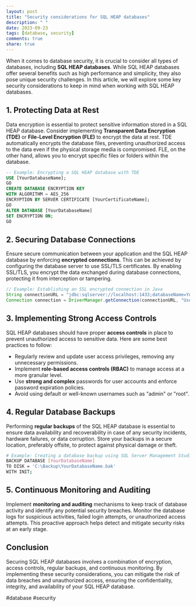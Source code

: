 ```yaml
---
layout: post
title: "Security considerations for SQL HEAP databases"
description: " "
date: 2023-09-23
tags: [database, security]
comments: true
share: true
---
```


When it comes to database security, it is crucial to consider all types of databases, including **SQL HEAP databases**. While SQL HEAP databases offer several benefits such as high performance and simplicity, they also pose unique security challenges. In this article, we will explore some key security considerations to keep in mind when working with SQL HEAP databases.

## 1. Protecting Data at Rest

Data encryption is essential to protect sensitive information stored in a SQL HEAP database. Consider implementing **Transparent Data Encryption (TDE)** or **File-Level Encryption (FLE)** to encrypt the data at rest. TDE automatically encrypts the database files, preventing unauthorized access to the data even if the physical storage media is compromised. FLE, on the other hand, allows you to encrypt specific files or folders within the database.

```sql
-- Example: Encrypting a SQL HEAP database with TDE
USE [YourDatabaseName];
GO
CREATE DATABASE ENCRYPTION KEY
WITH ALGORITHM = AES_256
ENCRYPTION BY SERVER CERTIFICATE [YourCertificateName];
GO
ALTER DATABASE [YourDatabaseName]
SET ENCRYPTION ON;
GO
```

## 2. Securing Database Connections

Ensure secure communication between your application and the SQL HEAP database by enforcing **encrypted connections**. This can be achieved by configuring the database server to use SSL/TLS certificates. By enabling SSL/TLS, you encrypt the data exchanged during database connections, protecting it from interception or tampering.

```java
// Example: Establishing an SSL encrypted connection in Java
String connectionURL = "jdbc:sqlserver://localhost:1433;databaseName=YourDatabase;encrypt=true;";
Connection connection = DriverManager.getConnection(connectionURL, "Username", "Password");
```

## 3. Implementing Strong Access Controls

SQL HEAP databases should have proper **access controls** in place to prevent unauthorized access to sensitive data. Here are some best practices to follow:

- Regularly review and update user access privileges, removing any unnecessary permissions.
- Implement **role-based access controls (RBAC)** to manage access at a more granular level.
- Use **strong and complex** passwords for user accounts and enforce password expiration policies.
- Avoid using default or well-known usernames such as "admin" or "root".

## 4. Regular Database Backups

Performing **regular backups** of the SQL HEAP database is essential to ensure data availability and recoverability in case of any security incidents, hardware failures, or data corruption. Store your backups in a secure location, preferably offsite, to protect against physical damage or theft.

```bash
# Example: Creating a database backup using SQL Server Management Studio (SSMS)
BACKUP DATABASE [YourDatabaseName]
TO DISK = 'C:\Backup\YourDatabaseName.bak'
WITH INIT;
```

## 5. Continuous Monitoring and Auditing

Implement **monitoring and auditing** mechanisms to keep track of database activity and identify any potential security breaches. Monitor the database logs for suspicious activities, failed login attempts, or unauthorized access attempts. This proactive approach helps detect and mitigate security risks at an early stage.

## Conclusion

Securing SQL HEAP databases involves a combination of encryption, access controls, regular backups, and continuous monitoring. By implementing these security considerations, you can mitigate the risk of data breaches and unauthorized access, ensuring the confidentiality, integrity, and availability of your SQL HEAP database.

#database #security